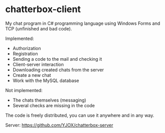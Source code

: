 # chatterbox-client
My chat program in C# programming language using Windows Forms and TCP (unfinished and bad code).

Implemented:
- Authorization
- Registration
- Sending a code to the mail and checking it
- Client-server interaction
- Downloading created chats from the server
- Create a new chat
- Work with the MySQL database

Not implemented:
- The chats themselves (messaging)
- Several checks are missing in the code

The code is freely distributed, you can use it anywhere and in any way.

Server: https://github.com/YJOX/chatterbox-server
